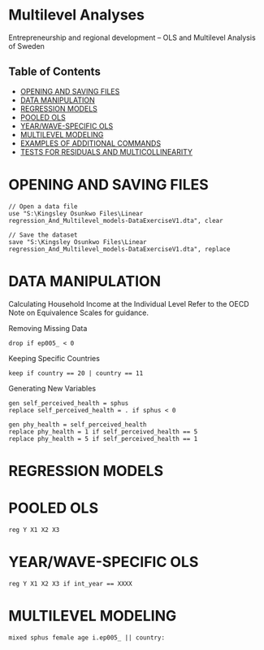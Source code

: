 # Multilevel Analyses
Entrepreneurship and regional development – OLS and Multilevel Analysis of Sweden 

## Table of Contents
- [OPENING AND SAVING FILES](#opening-and-saving-files)
- [DATA MANIPULATION](#data-manipulation)
- [REGRESSION MODELS](#regression-models)
- [POOLED OLS](#pooled-oLS)
- [YEAR/WAVE-SPECIFIC OLS](#year/wave-specific-oLS)
- [MULTILEVEL MODELING](#multilevel-modeling)
- [EXAMPLES OF ADDITIONAL COMMANDS](#examples-of-additional-commands)
- [TESTS FOR RESIDUALS AND MULTICOLLINEARITY](#tests-for-residuals-and-multicollinearity)


# OPENING AND SAVING FILES
```
// Open a data file
use "S:\Kingsley Osunkwo Files\Linear regression_And_Multilevel_models-DataExerciseV1.dta", clear

// Save the dataset
save "S:\Kingsley Osunkwo Files\Linear regression_And_Multilevel_models-DataExerciseV1.dta", replace
```

# DATA MANIPULATION
Calculating Household Income at the Individual Level
Refer to the OECD Note on Equivalence Scales for guidance.

Removing Missing Data
```
drop if ep005_ < 0
```

Keeping Specific Countries
```
keep if country == 20 | country == 11
```

Generating New Variables
```
gen self_perceived_health = sphus
replace self_perceived_health = . if sphus < 0

gen phy_health = self_perceived_health
replace phy_health = 1 if self_perceived_health == 5
replace phy_health = 5 if self_perceived_health == 1
```

# REGRESSION MODELS
# POOLED OLS
```
reg Y X1 X2 X3
```
# YEAR/WAVE-SPECIFIC OLS
```
reg Y X1 X2 X3 if int_year == XXXX
```
# MULTILEVEL MODELING
```
mixed sphus female age i.ep005_ || country:
```



